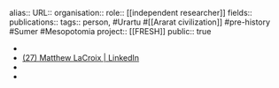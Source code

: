 alias::
URL::
organisation::
role:: [[independent researcher]] 
fields::
publications:: 
tags:: person, #Urartu #[[Ararat civilization]] #pre-history #Sumer #Mesopotomia 
project:: [[FRESH]] 
public:: true

-
- [(27) Matthew LaCroix | LinkedIn](https://www.linkedin.com/in/matthew-lacroix-586a296a/)
-
-